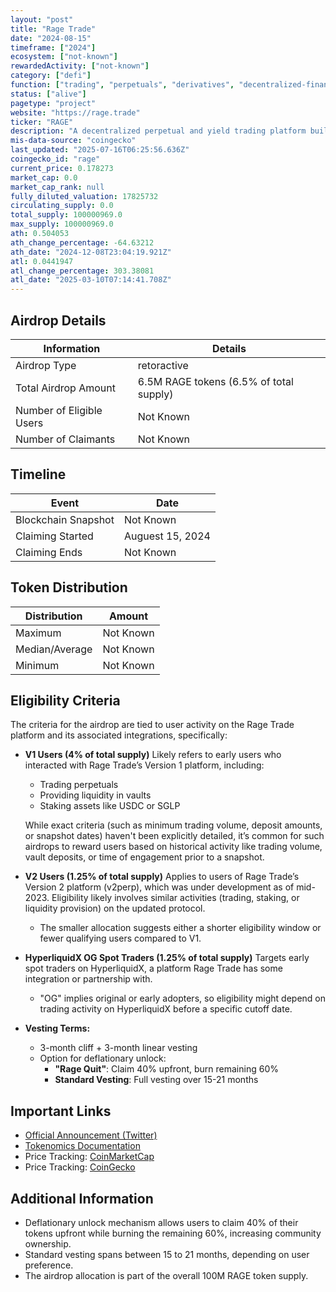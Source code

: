 ```yaml
---
layout: "post"
title: "Rage Trade"
date: "2024-08-15"
timeframe: ["2024"]
ecosystem: ["not-known"]
rewardedActivity: ["not-known"]
category: ["defi"]
function: ["trading", "perpetuals", "derivatives", "decentralized-finance"]
status: ["alive"]
pagetype: "project"
website: "https://rage.trade"
ticker: "RAGE"
description: "A decentralized perpetual and yield trading platform built on Ethereum and Layer 2 scaling solutions."
mis-data-source: "coingecko"
last_updated: "2025-07-16T06:25:56.636Z"
coingecko_id: "rage"
current_price: 0.178273
market_cap: 0.0
market_cap_rank: null
fully_diluted_valuation: 17825732
circulating_supply: 0.0
total_supply: 100000969.0
max_supply: 100000969.0
ath: 0.504053
ath_change_percentage: -64.63212
ath_date: "2024-12-08T23:04:19.921Z"
atl: 0.0441947
atl_change_percentage: 303.38081
atl_date: "2025-03-10T07:14:41.708Z"
---
```


## Airdrop Details

| Information              | Details                                 |
| ------------------------ | --------------------------------------- |
| Airdrop Type             | retoractive                             |
| Total Airdrop Amount     | 6.5M RAGE tokens (6.5% of total supply) |
| Number of Eligible Users | Not Known                               |
| Number of Claimants      | Not Known                               |

## Timeline

| Event               | Date             |
| ------------------- | ---------------- |
| Blockchain Snapshot | Not Known        |
| Claiming Started    | Auguest 15, 2024 |
| Claiming Ends       | Not Known        |

## Token Distribution

| Distribution   | Amount    |
| -------------- | --------- |
| Maximum        | Not Known |
| Median/Average | Not Known |
| Minimum        | Not Known |

## Eligibility Criteria

The criteria for the airdrop are tied to user activity on the Rage Trade platform and its associated integrations, specifically:

- **V1 Users (4% of total supply)**
  Likely refers to early users who interacted with Rage Trade’s Version 1 platform, including:

  - Trading perpetuals
  - Providing liquidity in vaults
  - Staking assets like USDC or SGLP

  While exact criteria (such as minimum trading volume, deposit amounts, or snapshot dates) haven't been explicitly detailed, it’s common for such airdrops to reward users based on historical activity like trading volume, vault deposits, or time of engagement prior to a snapshot.

- **V2 Users (1.25% of total supply)**
  Applies to users of Rage Trade’s Version 2 platform (v2perp), which was under development as of mid-2023. Eligibility likely involves similar activities (trading, staking, or liquidity provision) on the updated protocol.

  - The smaller allocation suggests either a shorter eligibility window or fewer qualifying users compared to V1.

- **HyperliquidX OG Spot Traders (1.25% of total supply)**
  Targets early spot traders on HyperliquidX, a platform Rage Trade has some integration or partnership with.

  - "OG" implies original or early adopters, so eligibility might depend on trading activity on HyperliquidX before a specific cutoff date.

- **Vesting Terms:**
  - 3-month cliff + 3-month linear vesting
  - Option for deflationary unlock:
    - **"Rage Quit"**: Claim 40% upfront, burn remaining 60%
    - **Standard Vesting**: Full vesting over 15-21 months

## Important Links

- [Official Announcement (Twitter)](https://x.com/rage_trade/status/1811355608991568216)
- [Tokenomics Documentation](https://docs.rage.trade/tokenomics)
- Price Tracking: [CoinMarketCap](https://coinmarketcap.com/currencies/rage-trade)
- Price Tracking: [CoinGecko](https://www.coingecko.com/en/coins/rage-trade)

## Additional Information

- Deflationary unlock mechanism allows users to claim 40% of their tokens upfront while burning the remaining 60%, increasing community ownership.
- Standard vesting spans between 15 to 21 months, depending on user preference.
- The airdrop allocation is part of the overall 100M RAGE token supply.